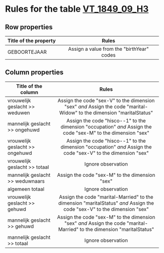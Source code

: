 # Rules for the table [VT_1849_09_H3](https://github.com/cgueret/DataDump/blob/master/xls-marked/VT_1849_09_H3_marked.xls?raw=true)
## Row properties
| Title of the property | Rules |
| --------------------- |:-----:|
| GEBOORTEJAAR | Assign a value from the "birthYear" codes |
## Column properties
| Title of the column | Rules |
| --------------------- |:-----:|
| vrouwelijk geslacht >> weduwen | Assign the code "sex-V" to the dimension "sex" *and* Assign the code "marital-Widow" to the dimension "maritalStatus" |
| mannelijk geslacht >> ongehuwd | Assign the code "hisco--1" to the dimension "occupation" *and* Assign the code "sex-M" to the dimension "sex" |
| vrouwelijk geslacht >> ongehuwd | Assign the code "hisco--1" to the dimension "occupation" *and* Assign the code "sex-V" to the dimension "sex" |
| vrouwelijk geslacht >> totaal | Ignore observation |
| mannelijk geslacht >> weduwnaars | Assign the code "sex-M" to the dimension "sex" |
| algemeen totaal | Ignore observation |
| vrouwelijk geslacht >> gehuwd | Assign the code "marital-Married" to the dimension "maritalStatus" *and* Assign the code "sex-V" to the dimension "sex" |
| mannelijk geslacht >> gehuwd | Assign the code "sex-M" to the dimension "sex" *and* Assign the code "marital-Married" to the dimension "maritalStatus" |
| mannelijk geslacht >> totaal | Ignore observation |
